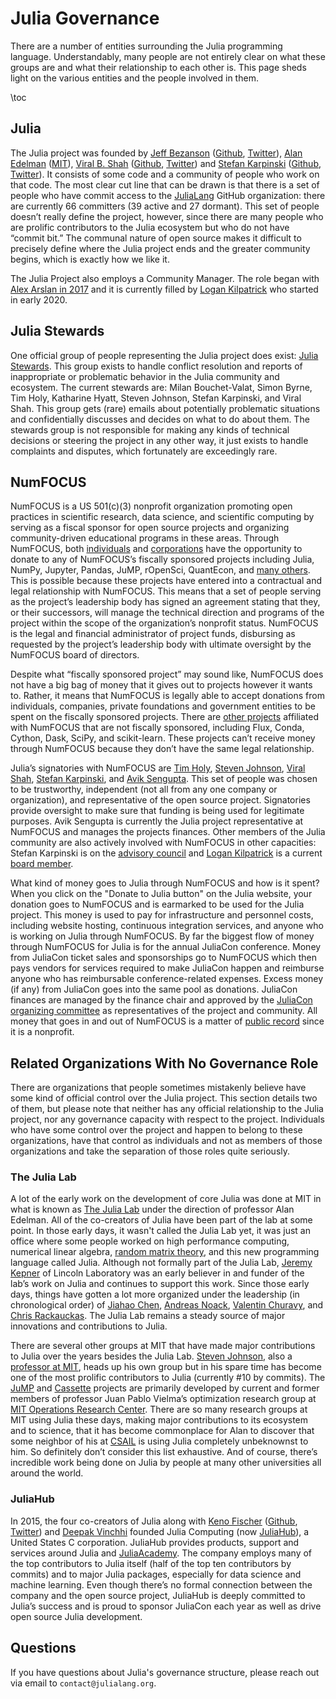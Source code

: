# Julia Governance

There are a number of entities surrounding the Julia programming language. Understandably, many people are not entirely clear on what these groups are and what their relationship to each other is. This page sheds light on the various entities and the people involved in them.

\toc

## Julia

The Julia project was founded by [Jeff Bezanson](https://github.com/JeffBezanson) ([Github](https://github.com/JeffBezanson), [Twitter](https://twitter.com/JeffBezanson)), [Alan Edelman](https://en.wikipedia.org/wiki/Alan_Edelman) ([MIT](https://math.mit.edu/~edelman/)), [Viral B. Shah](https://en.wikipedia.org/wiki/Viral_B._Shah) ([Github](https://github.com/ViralBShah), [Twitter](https://twitter.com/Viral_B_Shah)) and [Stefan Karpinski](https://en.wikipedia.org/wiki/Stefan_Karpinski) ([Github](https://github.com/StefanKarpinski), [Twitter](https://twitter.com/StefanKarpinski)). It consists of some code and a community of people who work on that code. The most clear cut line that can be drawn is that there is a set of people who have commit access to the [JuliaLang](https://github.com/JuliaLang) GitHub organization: there are currently 66 committers (39 active and 27 dormant). This set of people doesn’t really define the project, however, since there are many people who are prolific contributors to the Julia ecosystem but who do not have “commit bit.” The communal nature of open source makes it difficult to precisely define where the Julia project ends and the greater community begins, which is exactly how we like it.

The Julia Project also employs a Community Manager. The role began with [Alex Arslan in 2017](https://discourse.julialang.org/t/welcome-alex-as-our-julia-community-manager/3756) and it is currently filled by [Logan Kilpatrick](https://twitter.com/OfficialLoganK) who started in early 2020.

## Julia Stewards

One official group of people representing the Julia project does exist: [Julia Stewards](/community/stewards/). This group exists to handle conflict resolution and reports of inappropriate or problematic behavior in the Julia community and ecosystem. The current stewards are: Milan Bouchet-Valat, Simon Byrne, Tim Holy, Katharine Hyatt, Steven Johnson, Stefan Karpinski, and Viral Shah. This group gets (rare) emails about potentially problematic situations and confidentially discusses and decides on what to do about them. The stewards group is not responsible for making any kinds of technical decisions or steering the project in any other way, it just exists to handle complaints and disputes, which fortunately are exceedingly rare.

## NumFOCUS

NumFOCUS is a US 501(c)(3) nonprofit organization promoting open practices in scientific research, data science, and scientific computing by serving as a fiscal sponsor for open source projects and organizing community-driven educational programs in these areas. Through NumFOCUS, both [individuals](https://numfocus.org/support) and [corporations](https://numfocus.org/sponsors) have the opportunity to donate to any of NumFOCUS’s fiscally sponsored projects including Julia, NumPy, Jupyter, Pandas, JuMP, rOpenSci, QuantEcon, and [many others](https://numfocus.org/sponsored-projects/). This is possible because these projects have entered into a contractual and legal relationship with NumFOCUS. This means that a set of people serving as the project’s leadership body has signed an agreement stating that they, or their successors, will manage the technical direction and programs of the project within the scope of the organization’s nonprofit status. NumFOCUS is the legal and financial administrator of project funds, disbursing as requested by the project’s leadership body with ultimate oversight by the NumFOCUS board of directors.

Despite what “fiscally sponsored project” may sound like, NumFOCUS does not have a big bag of money that it gives out to projects however it wants to. Rather, it means that NumFOCUS is legally able to accept donations from individuals, companies, private foundations and government entities to be spent on the fiscally sponsored projects. There are [other projects](https://numfocus.org/sponsored-projects/affiliated-projects) affiliated with NumFOCUS that are not fiscally sponsored, including Flux, Conda, Cython, Dask, SciPy, and scikit-learn. These projects can’t receive money through NumFOCUS because they don’t have the same legal relationship.

Julia’s signatories with NumFOCUS are [Tim Holy](https://github.com/timholy), [Steven Johnson](https://github.com/stevengj), [Viral Shah](https://github.com/ViralBShah), [Stefan Karpinski](https://github.com/StefanKarpinski), and [Avik Sengupta](https://github.com/aviks). This set of people was chosen to be trustworthy, independent (not all from any one company or organization), and representative of the open source project. Signatories provide oversight to make sure that funding is being used for legitimate purposes. Avik Sengupta is currently the Julia project representative at NumFOCUS and manages the projects finances. Other members of the Julia community are also actively involved with NumFOCUS in other capacities: Stefan Karpinski is on the [advisory council](https://numfocus.org/community/people#people-advisorycouncil) and [Logan Kilpatrick](https://twitter.com/OfficialLoganK) is a current [board member](https://numfocus.org/community/people#people-directors).

What kind of money goes to Julia through NumFOCUS and how is it spent? When you click on the "Donate to Julia button" on the Julia website, your donation goes to NumFOCUS and is earmarked to be used for the Julia project. This money is used to pay for infrastructure and personnel costs, including website hosting, continuous integration services, and anyone who is working on Julia through NumFOCUS. By far the biggest flow of money through NumFOCUS for Julia is for the annual JuliaCon conference. Money from JuliaCon ticket sales and sponsorships go to NumFOCUS which then pays vendors for services required to make JuliaCon happen and reimburse anyone who has reimbursable conference-related expenses. Excess money (if any) from JuliaCon goes into the same pool as donations. JuliaCon finances are managed by the finance chair and approved by the [JuliaCon organizing committee](https://juliacon.org/2021/committee/) as representatives of the project and community. All money that goes in and out of NumFOCUS is a matter of [public record](https://numfocus.org/legal) since it is a nonprofit.



## Related Organizations With No Governance Role

There are organizations that people sometimes mistakenly believe have some kind of official control over the Julia project. This section details two of them, but please note that neither has any official relationship to the Julia project, nor any governance capacity with respect to the project. Individuals who have some control over the project and happen to belong to these organizations, have that control as individuals and not as members of those organizations and take the separation of those roles quite seriously.

### The Julia Lab

A lot of the early work on the development of core Julia was done at MIT in what is known as [The Julia Lab](https://julia.mit.edu) under the direction of professor Alan Edelman. All of the co-creators of Julia have been part of the lab at some point. In those early days, it wasn't called the Julia Lab yet, it was just an office where some people worked on high performance computing, numerical linear algebra, [random matrix theory](https://en.wikipedia.org/wiki/Random_matrix), and this new programming language called Julia. Although not formally part of the Julia Lab, [Jeremy Kepner](https://www.ll.mit.edu/biographies/jeremy-kepner) of Lincoln Laboratory was an early believer in and funder of the lab’s work on Julia and continues to support this work. Since those early days, things have gotten a lot more organized under the leadership (in chronological order) of [Jiahao Chen](https://github.com/jiahao), [Andreas Noack](https://github.com/andreasnoack), [Valentin Churavy](https://github.com/vchuravy), and [Chris Rackauckas](https://github.com/ChrisRackauckas). The Julia Lab remains a steady source of major innovations and contributions to Julia.

There are several other groups at MIT that have made major contributions to Julia over the years besides the Julia Lab. [Steven Johnson](https://en.wikipedia.org/wiki/Steven_G._Johnson), also a [professor at MIT](https://math.mit.edu/~stevenj/), heads up his own group but in his spare time has become one of the most prolific contributors to Julia (currently #10 by commits). The [JuMP](http://jump.dev/) and [Cassette](https://github.com/JuliaLabs/Cassette.jl) projects are primarily developed by current and former members of professor Juan Pablo Vielma’s optimization research group at [MIT Operations Research Center](https://orc.mit.edu/). There are so many research groups at MIT using Julia these days, making major contributions to its ecosystem and to science, that it has become commonplace for Alan to discover that some neighbor of his at [CSAIL](https://www.csail.mit.edu) is using Julia completely unbeknownst to him. So definitely don’t consider this list exhaustive. And of course, there’s incredible work being done on Julia by people at many other universities all around the world.

### JuliaHub

In 2015, the four co-creators of Julia along with [Keno Fischer](https://en.wikipedia.org/wiki/Keno_Fischer) ([Github](https://github.com/keno), [Twitter](https://twitter.com/KenoFischer)) and [Deepak Vinchhi](https://www.linkedin.com/in/deepakvinchhi/) founded Julia Computing (now [JuliaHub](https://juliahub.com/)), a United States C corporation. JuliaHub provides products, support and services around Julia and [JuliaAcademy](https://juliaacademy.com). The company employs many of the top contributors to Julia itself (half of the top ten contributors by commits) and to major Julia packages, especially for data science and machine learning. Even though there’s no formal connection between the company and the open source project, JuliaHub is deeply committed to Julia’s success and is proud to sponsor JuliaCon each year as well as drive open source Julia development.

## Questions

If you have questions about Julia's governance structure, please reach out via email to `contact@julialang.org`.
